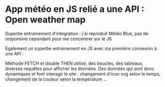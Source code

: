 <h1>App météo en JS relié a une API : Open weather map</h1>

<p>Superbe entrainement d'integration : j'ai reproduit Météo Blue, pas de responsive cependant pour me concentrer sur le JS </p>

<p>Egalement un superbe entrainement en JS avec ma première connexion à une API :</p>
<p>Méthode FETCH et double THEN utilisé, des boucles, des tableaux, diverses requêtes pour afficher les données. Des données qui sont donc dynamiques et font interagir le site : changement d'icon svg selon le temps, changement de la couleur selon la température ...</p>
